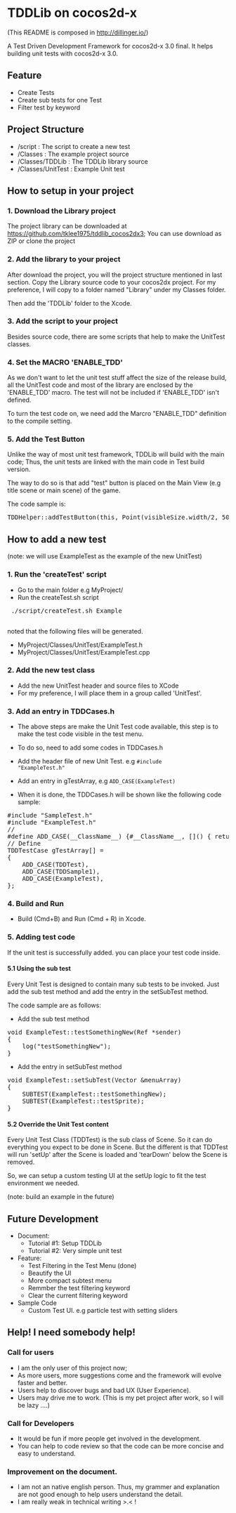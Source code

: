 TDDLib on cocos2d-x
================

(This README is composed in http://dillinger.io/)

A Test Driven Development Framework for cocos2d-x 3.0 final. 
It helps building unit tests with cocos2d-x 3.0.

## Feature

* Create Tests
* Create sub tests for one Test
* Filter test by keyword

## Project Structure

* /script : The script to create a new test 
* /Classes : The example project source 
* /Classes/TDDLib : The TDDLib library source
* /Classes/UnitTest : Example Unit test


## How to setup in your project

### 1. Download the Library project 

The project library can be downloaded at https://github.com/tklee1975/tddlib_cocos2dx3; You can use download as ZIP or clone the project

### 2. Add the library to your project

After download the project, you will the project structure mentioned in last section. Copy the Library source code to your cocos2dx project. For my preference, I will copy to a folder named "Library" under my Classes folder.

Then add the 'TDDLib' folder to the Xcode. 


### 3. Add the script to your project

Besides source code, there are some scripts that help to make the UnitTest classes. 

### 4. Set the MACRO 'ENABLE_TDD'

As we don't want to let the unit test stuff affect the size of the release build, all the UnitTest code and most of the library are enclosed by the 'ENABLE_TDD' macro. The test will not be included if 'ENABLE_TDD' isn't defined. 

To turn the test code on, we need add the Marcro "ENABLE_TDD" definition to the compile setting. 

### 5. Add the Test Button

Unlike the way of most unit test framework, TDDLib will build with the main code; Thus, the unit tests are linked with the main code in Test build version. 

The way to do so is that add "test" button is placed on the Main View (e.g title scene or main scene) of the game. 

The code sample is: 

<pre>
TDDHelper::addTestButton(this, Point(visibleSize.width/2, 50)); 
</pre>

## How to add a new test

(note: we will use ExampleTest as the example of the new UnitTest)

### 1. Run the 'createTest' script 

* Go to the main folder e.g MyProject/
* Run the createTest.sh script  
 <pre>
 ./script/createTest.sh Example
 </pre>
  noted that the following files will be generated.

  - MyProject/Classes/UnitTest/ExampleTest.h
  - MyProject/Classes/UnitTest/ExampleTest.cpp


### 2. Add the new test class

* Add the new UnitTest header and source files to XCode
* For my preference, I will place them in a group called 'UnitTest'.

### 3. Add an entry in TDDCases.h

* The above steps are make the Unit Test code available, this step is to make the test code visible in the test menu.
* To do so, need to add some codes in TDDCases.h

 * Add the header file of new Unit Test. e.g <code>#include "ExampleTest.h"</code>
 * Add an entry in gTestArray, e.g <code>ADD_CASE(ExampleTest)</code>
  
* When it is done, the TDDCases.h will be shown like the following code sample:

<pre>
#include "SampleTest.h"
#include "ExampleTest.h" 
// 
#define ADD_CASE(__ClassName__) {#__ClassName__, []() { return new __ClassName__(); } }
// Define
TDDTestCase gTestArray[] =
{
	ADD_CASE(TDDTest),
	ADD_CASE(TDDSample1),
	ADD_CASE(ExampleTest),
};
</pre>
 
 

### 4. Build and Run 
* Build (Cmd+B) and Run (Cmd + R) in Xcode. 


### 5. Adding test code

If the unit test is successfully added. you can place your test code inside.

#### 5.1 Using the sub test


Every Unit Test is designed to contain many sub tests to be invoked. Just add the sub test method and add the entry in the setSubTest method. 

The code sample are as follows:

* Add the sub test method 

<pre>
void ExampleTest::testSomethingNew(Ref *sender)
{
	log("testSomethingNew");
}
</pre>

* Add the entry in setSubTest method

<pre>
void ExampleTest::setSubTest(Vector<MenuItem *> &menuArray)
{
	SUBTEST(ExampleTest::testSomethingNew);
	SUBTEST(ExampleTest::testSprite);
}
</pre>


#### 5.2 Override the Unit Test content

Every Unit Test Class (TDDTest) is the sub class of Scene. So it can do everything you expect to be done in Scene. But the different is that TDDTest will run 'setUp' after the Scene is loaded and 'tearDown' below the Scene is removed. 

So, we can setup a custom testing UI at the setUp logic to fit the test environment we needed.

(note: build an example in the future)

## Future Development
* Document:
    * Tutorial #1: Setup TDDLib
    * Tutorial #2: Very simple unit test
* Feature: 
    * Test Filtering in the Test Menu (done)
    * Beautify the UI
    * More compact subtest menu
    * Remmber the test filtering keyword
    * Clear the current filtering keyword
* Sample Code
    * Custom Test UI. e.g particle test with setting sliders

## Help! I need somebody help! 
### Call for users
* I am the only user of this project now;
* As more users, more suggestions come and the framework will evolve faster and better.
* Users help to discover bugs and bad UX (User Experience).
* Users may drive me to work. (This is my pet project after work, so I will be lazy ....) 

### Call for Developers
* It would be fun if more people get involved in the development.
* You can help to code review so that the code can be more concise and easy to understand.

### Improvement on the document. 
* I am not an native english person. Thus, my grammer and explanation are not good enough to help users understand the detail.
* I am really weak in technical writing >.< !










